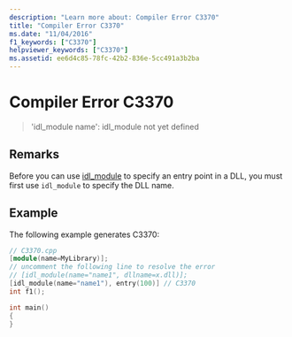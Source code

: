 ```yaml
---
description: "Learn more about: Compiler Error C3370"
title: "Compiler Error C3370"
ms.date: "11/04/2016"
f1_keywords: ["C3370"]
helpviewer_keywords: ["C3370"]
ms.assetid: ee6d4c85-78fc-42b2-836e-5cc491a3b2ba
---
```

# Compiler Error C3370

> 'idl_module name': idl_module not yet defined

## Remarks

Before you can use [idl_module](../../windows/attributes/idl-module.md) to specify an entry point in a DLL, you must first use `idl_module` to specify the DLL name.

## Example

The following example generates C3370:

```cpp
// C3370.cpp
[module(name=MyLibrary)];
// uncomment the following line to resolve the error
// [idl_module(name="name1", dllname=x.dll)];
[idl_module(name="name1"), entry(100)] // C3370
int f1();

int main()
{
}
```
